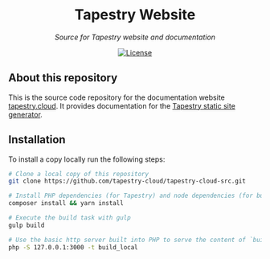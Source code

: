 <h1 align="center">Tapestry Website</h1>
<p align="center"><em>Source for Tapestry website and documentation</em></p>

<p align="center">
  <a href="LICENSE"><img src="https://poser.pugx.org/laravel/framework/license.svg" alt="License"></a>
</p>

## About this repository
This is the source code repository for the documentation website [tapestry.cloud](https://www.tapestry.cloud). It provides documentation for the [Tapestry static site generator](https://github.com/tapestry-cloud/tapestry).

## Installation
To install a copy locally run the following steps:

```bash
# Clone a local copy of this repository
git clone https://github.com/tapestry-cloud/tapestry-cloud-src.git

# Install PHP dependencies (for Tapestry) and node dependencies (for building assets)
composer install && yarn install

# Execute the build task with gulp
gulp build

# Use the basic http server built into PHP to serve the content of `build_local` to 127.0.0.1:3000
php -S 127.0.0.1:3000 -t build_local
```
